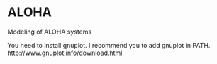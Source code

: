 # ALOHA
Modeling of ALOHA systems

You need to install gnuplot. I recommend you to add gnuplot in PATH.
http://www.gnuplot.info/download.html
